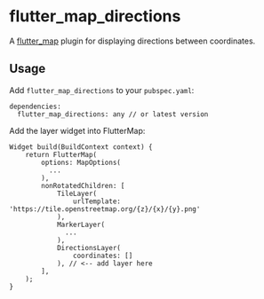 # flutter_map_directions

A [flutter_map](https://pub.dev/packages/flutter_map) plugin for displaying directions between coordinates.

## Usage
Add `flutter_map_directions` to your `pubspec.yaml`:

```
dependencies:
  flutter_map_directions: any // or latest version
```

Add the layer widget into FlutterMap:

```
Widget build(BuildContext context) {
    return FlutterMap(
        options: MapOptions(
          ...
        ),
        nonRotatedChildren: [
            TileLayer(
                urlTemplate: 'https://tile.openstreetmap.org/{z}/{x}/{y}.png'
            ),
            MarkerLayer(
              ...
            ),
            DirectionsLayer(
                coordinates: []
            ), // <-- add layer here
        ],
    );
}
```
